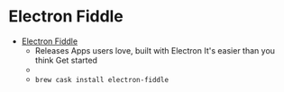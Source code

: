 # Electron Fiddle
- [Electron Fiddle](https://electron.atom.io/)
  -  Releases Apps users love, built with Electron It's easier than you think Get started
  - 
  - `brew cask install electron-fiddle`
